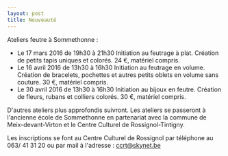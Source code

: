 ```yaml
---
layout: post
title: Nouveauté
---
```


Ateliers feutre à Sommethonne :

- Le 17 mars 2016 de 19h30 à 21h30 Initiation au feutrage à plat. Création de petits tapis uniques et colorés. 24 €, matériel compris.
- Le 16 avril 2016 de 13h30 à 16h30 Initiation au feutrage en volume. Création de bracelets, pochettes et autres petits oblets en volume sans couture. 30 €, matériel compris.
- Le 30 avril 2016 de 13h30 à 16h30 Initiation au bijoux en feutre. Création de fleurs, rubans et colliers colorés. 30 €, matériel compris.

D'autres ateliers plus approfondis suivront.
Les ateliers se passeront à l'ancienne école de Sommethonne en partenariat avec la commune de Meix-devant-Virton et le Centre Culturel de Rossignol-Tintigny.

Les inscriptions se font au Centre Culturel de Rossignol par téléphone au 063/ 41 31 20 ou par mail à l'adresse : ccrt@skynet.be